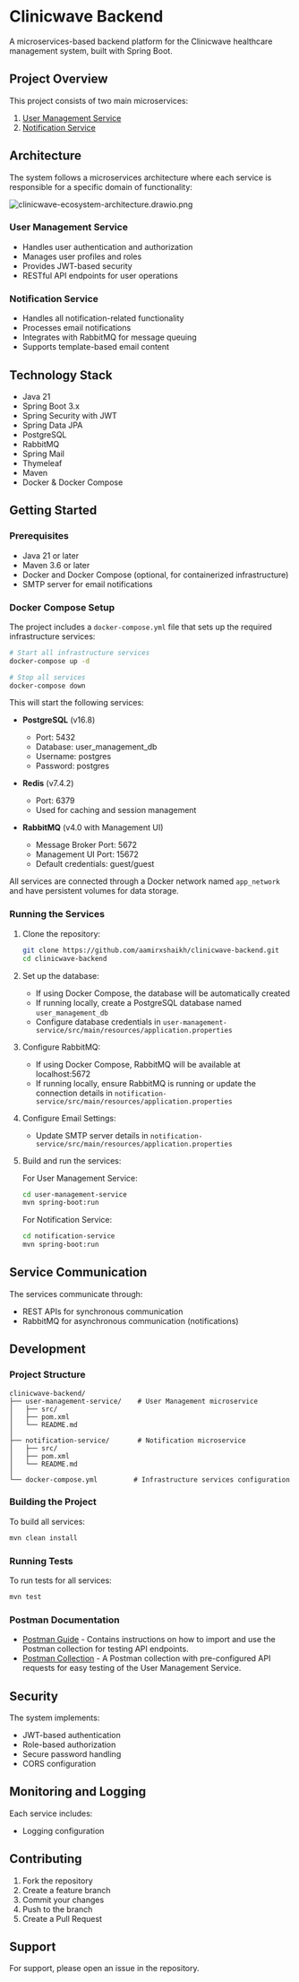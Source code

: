 # Clinicwave Backend

A microservices-based backend platform for the Clinicwave healthcare management system, built with Spring Boot.

## Project Overview

This project consists of two main microservices:

1. [User Management Service](./user-management-service/README.md)
2. [Notification Service](./notification-service/README.md)

## Architecture

The system follows a microservices architecture where each service is responsible for a specific domain of functionality:

![clinicwave-ecosystem-architecture.drawio.png](images/clinicwave-ecosystem-architecture.drawio.png)

### User Management Service
- Handles user authentication and authorization
- Manages user profiles and roles
- Provides JWT-based security
- RESTful API endpoints for user operations

### Notification Service
- Handles all notification-related functionality
- Processes email notifications
- Integrates with RabbitMQ for message queuing
- Supports template-based email content

## Technology Stack

- Java 21
- Spring Boot 3.x
- Spring Security with JWT
- Spring Data JPA
- PostgreSQL
- RabbitMQ
- Spring Mail
- Thymeleaf
- Maven
- Docker & Docker Compose

## Getting Started

### Prerequisites

- Java 21 or later
- Maven 3.6 or later
- Docker and Docker Compose (optional, for containerized infrastructure)
- SMTP server for email notifications

### Docker Compose Setup

The project includes a `docker-compose.yml` file that sets up the required infrastructure services:

```bash
# Start all infrastructure services
docker-compose up -d

# Stop all services
docker-compose down
```

This will start the following services:
- **PostgreSQL** (v16.8)
  - Port: 5432
  - Database: user_management_db
  - Username: postgres
  - Password: postgres

- **Redis** (v7.4.2)
  - Port: 6379
  - Used for caching and session management

- **RabbitMQ** (v4.0 with Management UI)
  - Message Broker Port: 5672
  - Management UI Port: 15672
  - Default credentials: guest/guest

All services are connected through a Docker network named `app_network` and have persistent volumes for data storage.

### Running the Services

1. Clone the repository:
   ```bash
   git clone https://github.com/aamirxshaikh/clinicwave-backend.git
   cd clinicwave-backend
   ```

2. Set up the database:
   - If using Docker Compose, the database will be automatically created
   - If running locally, create a PostgreSQL database named `user_management_db`
   - Configure database credentials in `user-management-service/src/main/resources/application.properties`

3. Configure RabbitMQ:
   - If using Docker Compose, RabbitMQ will be available at localhost:5672
   - If running locally, ensure RabbitMQ is running or update the connection details in `notification-service/src/main/resources/application.properties`

4. Configure Email Settings:
   - Update SMTP server details in `notification-service/src/main/resources/application.properties`

5. Build and run the services:

   For User Management Service:
   ```bash
   cd user-management-service
   mvn spring-boot:run
   ```

   For Notification Service:
   ```bash
   cd notification-service
   mvn spring-boot:run
   ```

## Service Communication

The services communicate through:
- REST APIs for synchronous communication
- RabbitMQ for asynchronous communication (notifications)

## Development

### Project Structure

```
clinicwave-backend/
├── user-management-service/    # User Management microservice
│   ├── src/
│   ├── pom.xml
│   └── README.md
│
├── notification-service/       # Notification microservice
│   ├── src/
│   ├── pom.xml
│   └── README.md
│
└── docker-compose.yml         # Infrastructure services configuration
```

### Building the Project

To build all services:
```bash
mvn clean install
```

### Running Tests

To run tests for all services:
```bash
mvn test
```

### Postman Documentation

- [Postman Guide](./postman/POSTMAN_GUIDE.md) - Contains instructions on how to import and use the Postman collection
  for testing API endpoints.
- [Postman Collection](./postman/Clinicwave_API.postman_collection.json) - A Postman collection with pre-configured API
  requests for easy testing of the User Management Service.

[//]: # (## API Documentation)

[//]: # ()
[//]: # (### User Management Service)

[//]: # (- Base URL: `http://localhost:8080`)

[//]: # (- API Version: v1)

[//]: # (- Swagger UI: `http://localhost:8080/swagger-ui.html`)

[//]: # ()
[//]: # (### Notification Service)

[//]: # (- Base URL: `http://localhost:8081`)

[//]: # (- API Version: v1)

[//]: # (- Swagger UI: `http://localhost:8081/swagger-ui.html`)

## Security

The system implements:
- JWT-based authentication
- Role-based authorization
- Secure password handling
- CORS configuration

## Monitoring and Logging

Each service includes:

[//]: # (- Spring Boot Actuator endpoints)
- Logging configuration

[//]: # (- Health check endpoints)

## Contributing

1. Fork the repository
2. Create a feature branch
3. Commit your changes
4. Push to the branch
5. Create a Pull Request

[//]: # (## License)

[//]: # ()
[//]: # (This project is licensed under the MIT License - see the LICENSE file for details.)

## Support

For support, please open an issue in the repository. 